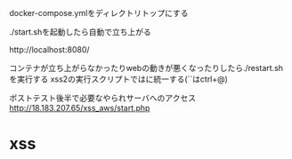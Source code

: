 docker-compose.ymlをディレクトリトップにする

./start.shを起動したら自動で立ち上がる


http://localhost:8080/

コンテナが立ち上がらなかったりwebの動きが悪くなったりしたら./restart.shを実行する
xss2の実行スクリプトでは<script>alert(`***`)</script>に統一する(``はctrl+@)



ポストテスト後半で必要なやられサーバへのアクセス
http://18.183.207.65/xss_aws/start.php


# xss
